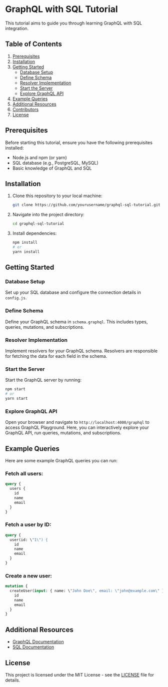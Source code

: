 # GraphQL with SQL Tutorial
This tutorial aims to guide you through learning GraphQL with SQL integration.

## Table of Contents
1. [Prerequisites](#prerequisites)
2. [Installation](#installation)
3. [Getting Started](#getting-started)
    - [Database Setup](#database-setup)
    - [Define Schema](#define-schema)
    - [Resolver Implementation](#resolver-implementation)
    - [Start the Server](#start-the-server)
    - [Explore GraphQL API](#explore-graphql-api)
4. [Example Queries](#example-queries)
5. [Additional Resources](#additional-resources)
6. [Contributors](#contributors)
7. [License](#license)

## Prerequisites

Before starting this tutorial, ensure you have the following prerequisites installed:

- Node.js and npm (or yarn)
- SQL database (e.g., PostgreSQL, MySQL)
- Basic knowledge of GraphQL and SQL

## Installation

1. Clone this repository to your local machine:

   ```bash
   git clone https://github.com/yourusername/graphql-sql-tutorial.git
   ```

2. Navigate into the project directory:

   ```bash
   cd graphql-sql-tutorial
   ```

3. Install dependencies:

   ```bash
   npm install
   # or
   yarn install
   ```

## Getting Started

### Database Setup

Set up your SQL database and configure the connection details in `config.js`.

### Define Schema

Define your GraphQL schema in `schema.graphql`. This includes types, queries, mutations, and subscriptions.

### Resolver Implementation

Implement resolvers for your GraphQL schema. Resolvers are responsible for fetching the data for each field in the schema.

### Start the Server

Start the GraphQL server by running:

   ```bash
   npm start
   # or
   yarn start
   ```

### Explore GraphQL API

Open your browser and navigate to `http://localhost:4000/graphql` to access GraphQL Playground. Here, you can interactively explore your GraphQL API, run queries, mutations, and subscriptions.

## Example Queries

Here are some example GraphQL queries you can run:

### Fetch all users:

```graphql
query {
  users {
    id
    name
    email
  }
}
```

### Fetch a user by ID:

```graphql
query {
  user(id: \"1\") {
    id
    name
    email
  }
}
```

### Create a new user:

```graphql
mutation {
  createUser(input: { name: \"John Doe\", email: \"john@example.com\" }) {
    id
    name
    email
  }
}
```

## Additional Resources

- [GraphQL Documentation](https://graphql.org/learn/)
- [SQL Documentation](https://www.w3schools.com/sql/)


## License

This project is licensed under the MIT License - see the [LICENSE](LICENSE) file for details.